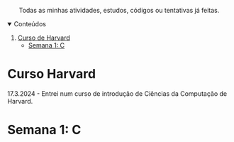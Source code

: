 <ms />
<p align='center'>
  Todas as minhas atividades, estudos, códigos ou tentativas já feitas.
  <ms />
</p>

<details open='open'>
  <summary>Conteúdos</summary>
  <ol>
    <li>
      <a href = '#Meus Estudos'>Curso de Harvard</a>
      <ul>
        <li><a href=#Semana 1: C>Semana 1: C</a></li>
      </ul>
    </li>
</details>
       
</detail>

# Curso Harvard

17.3.2024 - Entrei num curso de introdução de Ciências da Computação de Harvard.

# Semana 1: C
